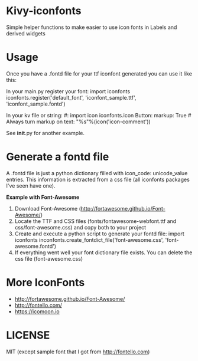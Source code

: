 Kivy-iconfonts
==============

Simple helper functions to make easier to use icon fonts in Labels and derived widgets

Usage
=====

Once you have a .fontd file for your ttf iconfont generated you can use it like this:

In your main.py register your font:
    import iconfonts
    iconfonts.register('default_font', 'iconfont_sample.ttf', 'iconfont_sample.fontd')

In your kv file or string:
    #: import icon iconfonts.icon
    Button:
        markup: True # Always turn markup on
        text: "%s"%(icon('icon-comment'))

See __init__.py for another example.

Generate a fontd file
=====================

A .fontd file is just a python dictionary filled with icon_code: unicode_value entries. This information is extracted from a css file (all iconfonts packages I've seen have one).

**Example with Font-Awesome**
1. Download Font-Awesome (http://fortawesome.github.io/Font-Awesome/)
2. Locate the TTF and CSS files (fonts/fontawesome-webfont.ttf and css/font-awesome.css) and copy both to your project
3. Create and execute a python script to generate your fontd file:
    import iconfonts
    inconfonts.create_fontdict_file('font-awesome.css', 'font-awesome.fontd')
4. If everything went well your font dictionary file exists. You can delete the css file (font-awesome.css)


More IconFonts
==============
- http://fortawesome.github.io/Font-Awesome/
- http://fontello.com/
- https://icomoon.io

LICENSE
=======

MIT (except sample font that I got from http://fontello.com)
